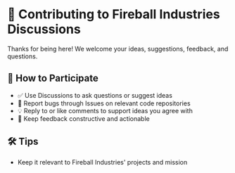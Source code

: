 # 🤝 Contributing to Fireball Industries Discussions

Thanks for being here! We welcome your ideas, suggestions, feedback, and questions.

## 📌 How to Participate

- ✅ Use Discussions to ask questions or suggest ideas
- 🐞 Report bugs through Issues on relevant code repositories
- 💡 Reply to or like comments to support ideas you agree with
- 🚧 Keep feedback constructive and actionable

## 🛠 Tips

- Keep it relevant to Fireball Industries' projects and mission
